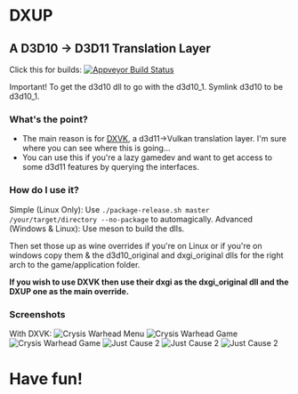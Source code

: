 # DXUP
## A D3D10 -> D3D11 Translation Layer
Click this for builds: [![Appveyor Build Status](https://ci.appveyor.com/api/projects/status/61mhejmwu4lah9mq?retina=true)](https://ci.appveyor.com/project/Joshua-Ashton/dxup)

Important! To get the d3d10 dll to go with the d3d10_1. Symlink d3d10 to be d3d10_1.

### What's the point?
 - The main reason is for [DXVK](https://github.com/doitsujin/dxvk), a d3d11->Vulkan translation layer. I'm sure where you can see where this is going...
 - You can use this if you're a lazy gamedev and want to get access to some d3d11 features by querying the interfaces.

### How do I use it?
Simple (Linux Only):
Use ``./package-release.sh master /your/target/directory --no-package`` to automagically.
Advanced (Windows & Linux):
Use meson to build the dlls.

Then set those up as wine overrides if you're on Linux or if you're on windows copy them & the d3d10_original and dxgi_original dlls for the right arch to the game/application folder.

**If you wish to use DXVK then use their dxgi as the dxgi_original dll and the DXUP one as the main override.**

### Screenshots

With DXVK:
![Crysis Warhead Menu](https://i.imgur.com/q1l2gLb.png)
![Crysis Warhead Game](https://i.imgur.com/7yY5bZy.jpg)
![Crysis Warhead Game](https://i.imgur.com/eJbUdxK.jpg)
![Just Cause 2](https://i.imgur.com/mu57Z2O.jpg)
![Just Cause 2](https://i.imgur.com/Q6FoDvj.jpg)
![Just Cause 2](https://i.imgur.com/jGgGrYt.jpg)

# Have fun!
